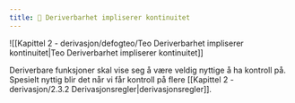 ```yaml
---
title: 📄 Deriverbarhet impliserer kontinuitet
---
```

![[Kapittel 2 - derivasjon/defogteo/Teo Deriverbarhet impliserer kontinuitet|Teo Deriverbarhet impliserer kontinuitet]]


Deriverbare funksjoner skal vise seg å være veldig nyttige å ha kontroll på. Spesielt nyttig blir det når vi får kontroll på flere [[Kapittel 2 - derivasjon/2.3.2 Derivasjonsregler|derivasjonsregler]].